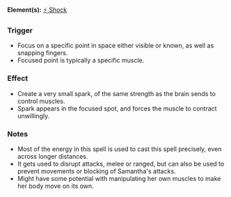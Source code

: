 **Element(s):** [⚡️ Shock](<Magic/Elements/⚡️ Shock.md>)
### Trigger
- Focus on a specific point in space either visible or known, as well as snapping fingers.
- Focused point is typically a specific muscle.
### Effect
- Create a very small spark, of the same strength as the brain sends to control muscles. 
- Spark appears in the focused spot, and forces the muscle to contract unwillingly.
### Notes
- Most of the energy in this spell is used to cast this spell precisely, even across longer distances. 
- It gets used to disrupt attacks, melee or ranged, but can also be used to prevent movements or blocking of Samantha's attacks.
- Might have some potential with manipulating her own muscles to make her body move on its own.